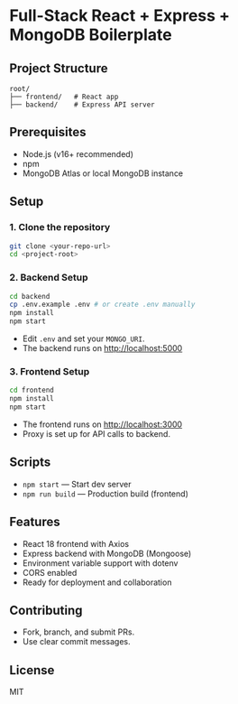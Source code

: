 # Full-Stack React + Express + MongoDB Boilerplate

## Project Structure

```
root/
├── frontend/   # React app
├── backend/    # Express API server
```

## Prerequisites
- Node.js (v16+ recommended)
- npm
- MongoDB Atlas or local MongoDB instance

## Setup

### 1. Clone the repository
```bash
git clone <your-repo-url>
cd <project-root>
```

### 2. Backend Setup
```bash
cd backend
cp .env.example .env # or create .env manually
npm install
npm start
```

- Edit `.env` and set your `MONGO_URI`.
- The backend runs on [http://localhost:5000](http://localhost:5000)

### 3. Frontend Setup
```bash
cd frontend
npm install
npm start
```
- The frontend runs on [http://localhost:3000](http://localhost:3000)
- Proxy is set up for API calls to backend.

## Scripts
- `npm start` — Start dev server
- `npm run build` — Production build (frontend)

## Features
- React 18 frontend with Axios
- Express backend with MongoDB (Mongoose)
- Environment variable support with dotenv
- CORS enabled
- Ready for deployment and collaboration

## Contributing
- Fork, branch, and submit PRs.
- Use clear commit messages.

## License
MIT 
